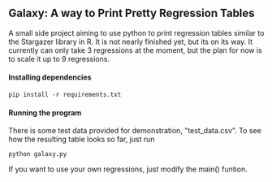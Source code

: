 ## Galaxy: A way to Print Pretty Regression Tables

A small side project aiming to use python to print regression tables similar to the Stargazer library in R. It is not nearly finished yet, but its on its way. It currently can only take 3 regressions at the moment, but the plan for now is to scale it up to 9 regressions.

#### Installing dependencies

```
pip install -r requirements.txt
```

#### Running the program

There is some test data provided for demonstration, "test_data.csv". To see how the resulting table looks so far, just run

```
python galaxy.py
```
If you want to use your own regressions, just modify the main() funtion.